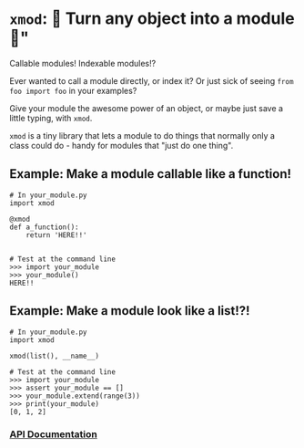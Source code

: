 # `xmod`: 🌱 Turn any object into a module 🌱"

Callable modules!  Indexable modules!?

Ever wanted to call a module directly, or index it?  Or just sick of seeing
`from foo import foo` in your examples?

Give your module the awesome power of an object, or maybe just save a
little typing, with `xmod`.

`xmod` is a tiny library that lets a module to do things that normally
only a class could do - handy for modules that "just do one thing".

## Example: Make a module callable like a function!

    # In your_module.py
    import xmod

    @xmod
    def a_function():
        return 'HERE!!'


    # Test at the command line
    >>> import your_module
    >>> your_module()
    HERE!!

## Example: Make a module look like a list!?!

    # In your_module.py
    import xmod

    xmod(list(), __name__)

    # Test at the command line
    >>> import your_module
    >>> assert your_module == []
    >>> your_module.extend(range(3))
    >>> print(your_module)
    [0, 1, 2]


### [API Documentation](https://rec.github.io/xmod#xmod--api-documentation)
